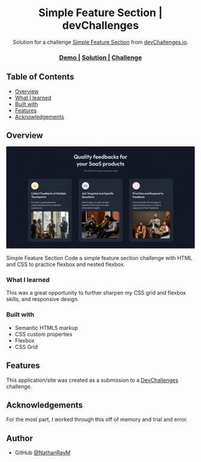 <!-- Please update value in the {}  -->

<h1 align="center"> Simple Feature Section | devChallenges</h1>

<div align="center">
   Solution for a challenge <a href="https://devchallenges.io/challenge/simple-feature-section-challenge" target="_blank">Simple Feature Section</a> from <a href="http://devchallenges.io" target="_blank">devChallenges.io</a>.
</div>

<div align="center">
  <h3>
    <a href="https://nathanraym.github.io/DevChallengesIO-Simple-Feature-Section/">
      Demo
    </a>
    <span> | </span>
    <a href="https://github.com/NathanRayM/DevChallengesIO-Simple-Feature-Section.git">
      Solution
    </a>
    <span> | </span>
    <a href="https://devchallenges.io/challenge/simple-feature-section-challenge">
      Challenge
    </a>
  </h3>
</div>

<!-- TABLE OF CONTENTS -->

## Table of Contents

- [Overview](#overview)
- [What I learned](#what-i-learned)
- [Built with](#built-with)
- [Features](#features)
- [Acknowledgements](#acknowledgements)

<!-- OVERVIEW -->

## Overview

![screenshot](https://github.com/NathanRayM/DevChallengesIO-Simple-Feature-Section/blob/main/images/Desktop_1350px.jpg)

Simple Feature Section
Code a simple feature section challenge with HTML and CSS to practice flexbox and nested flexbox.

### What I learned

This was a great opportunity to further sharpen my CSS grid and flexbox skills, and responsive design.

### Built with

<!-- This section should list any major frameworks that you built your project using. Here are a few examples.-->

- Semantic HTML5 markup
- CSS custom properties
- Flexbox
- CSS Grid

## Features

<!-- List the features of your application or follow the template. Don't share the figma file here :) -->

This application/site was created as a submission to a [DevChallenges](https://devchallenges.io/challenges-dashboard) challenge.

## Acknowledgements

For the most part, I worked through this off of memory and trial and error.

## Author

- GitHub [@NathanRayM](https://github.com/NathanRayM)
